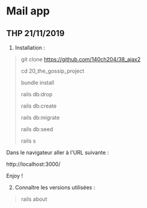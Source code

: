 <h1> Mail app </h1>

<h2> THP 21/11/2019 </h2>

1. Installation : 

> git clone https://github.com/140ch204/38_ajax2
>
> cd 20_the_gossip_project
>
> bundle install
>
> rails db:drop
> 
> rails db:create
>
> rails db:migrate
> 
> rails db:seed
>
> rails s
>

Dans le navigateur aller à l'URL suivante : 

http://localhost:3000/

Enjoy !

2. Connaître les versions utilisées : 

>
> rails about
>